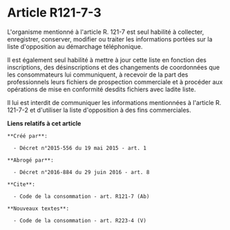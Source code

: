 # Article R121-7-3

L'organisme mentionné à l'article R. 121-7 est seul habilité à collecter, enregistrer, conserver, modifier ou traiter les
informations portées sur la liste d'opposition au démarchage téléphonique. 

Il est également seul habilité à mettre à jour cette liste en fonction des inscriptions, des désinscriptions et des
changements de coordonnées que les consommateurs lui communiquent, à recevoir de la part des professionnels leurs fichiers de
prospection commerciale et à procéder aux opérations de mise en conformité desdits fichiers avec ladite liste. 

Il lui est interdit de communiquer les informations mentionnées à l'article R. 121-7-2 et d'utiliser la liste d'opposition à
des fins commerciales.

**Liens relatifs à cet article**

	**Créé par**:

	  - Décret n°2015-556 du 19 mai 2015 - art. 1

	**Abrogé par**:

	  - Décret n°2016-884 du 29 juin 2016 - art. 8

	**Cite**:

	  - Code de la consommation - art. R121-7 (Ab)

	**Nouveaux textes**:

	  - Code de la consommation - art. R223-4 (V)
